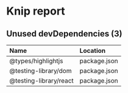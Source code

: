 # Knip report

## Unused devDependencies (3)

| Name                   | Location     |
|:-----------------------|:-------------|
| @types/highlightjs     | package.json |
| @testing-library/dom   | package.json |
| @testing-library/react | package.json |

